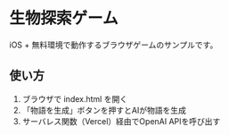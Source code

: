 # 生物探索ゲーム

iOS + 無料環境で動作するブラウザゲームのサンプルです。

## 使い方
1. ブラウザで index.html を開く
2. 「物語を生成」ボタンを押すとAIが物語を生成
3. サーバレス関数（Vercel）経由でOpenAI APIを呼び出す